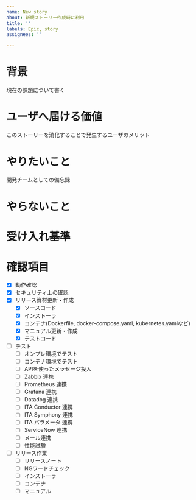 ```yaml
---
name: New story
about: 新規ストーリー作成時に利用
title: ''
labels: Epic, story
assignees: ''

---
```


# 背景
現在の課題について書く

# ユーザへ届ける価値
このストーリーを消化することで発生するユーザのメリット

# やりたいこと
開発チームとしての備忘録

# やらないこと

# 受け入れ基準

# 確認項目
- [x] 動作確認
- [x] セキュリティ上の確認
- [x] リリース資材更新・作成
  - [x] ソースコード
  - [x] インストーラ
  - [x] コンテナ(Dockerfile, docker-compose.yaml, kubernetes.yamlなど)
  - [x] マニュアル更新・作成
  - [x] テストコード
- [ ] テスト
  - [ ] オンプレ環境でテスト
  - [ ] コンテナ環境でテスト
  - [ ] APIを使ったメッセージ投入
  - [ ] Zabbix 連携
  - [ ] Prometheus 連携
  - [ ] Grafana 連携
  - [ ] Datadog 連携
  - [ ] ITA Conductor 連携
  - [ ] ITA Symphony 連携
  - [ ] ITA パラメータ 連携
  - [ ] ServiceNow 連携
  - [ ] メール連携
  - [ ] 性能試験
- [ ] リリース作業
  - [ ] リリースノート
  - [ ] NGワードチェック
  - [ ] インストーラ
  - [ ] コンテナ
  - [ ] マニュアル

